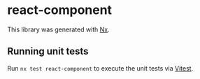 # react-component

This library was generated with [Nx](https://nx.dev).

## Running unit tests

Run `nx test react-component` to execute the unit tests via [Vitest](https://vitest.dev/).
